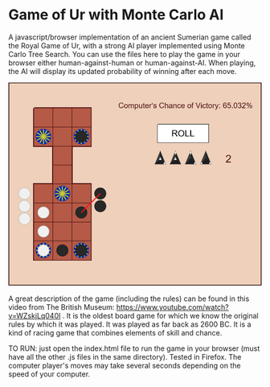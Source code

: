 # Game of Ur with Monte Carlo AI
A javascript/browser implementation of an ancient Sumerian game called the Royal Game of Ur, with a strong AI player implemented using Monte Carlo Tree Search. You can use the files here to play the game in your browser either human-against-human or human-against-AI. When playing, the AI will display its updated probability of winning after each move.

![alt text](https://raw.githubusercontent.com/nicholasharris/Game-of-Ur/master/ur_screenshot.png)

A great description of the game (including the rules) can be found in this video from The British Museum: https://www.youtube.com/watch?v=WZskjLq040I . It is the oldest board game for which we know the original rules by which it was played. It was played as far back as 2600 BC. It is a kind of racing game that combines elements of skill and chance. 

TO RUN: just open the index.html file to run the game in your browser (must have all the other .js files in the same directory). Tested in Firefox. The computer player's moves may take several seconds depending on the speed of your computer.
